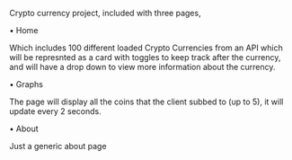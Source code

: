 Crypto currency project, included with three pages,

• Home

Which includes 100 different loaded Crypto Currencies from an API which will be represnted as a card with toggles to keep track after the currency, and will have a drop down to view more information about the currency.

• Graphs

The page will display all the coins that the client subbed to (up to 5), it will update every 2 seconds.

• About

Just a generic about page

